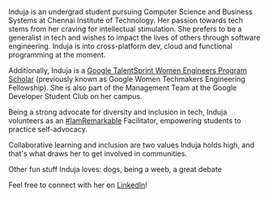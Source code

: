 Induja is an undergrad student pursuing Computer Science and Business Systems at Chennai Institute of Technology. Her passion towards tech stems from her craving for intellectual stimulation. She prefers to be a generalist in tech and wishes to impact the lives of others through software engineering. Induja is into cross-platform dev, cloud and functional programming at the moment.

Additionally, Induja is a [Google TalentSprint Women Engineers Program Scholar](https://we.talentsprint.com/) (previously known as Google Women Techmakers Engineering Fellowship). She is also part of the Management Team at the Google Developer Student Club on her campus.

Being a strong advocate for diversity and inclusion in tech, Induja volunteers as an [#IamRemarkable](https://iamremarkable.withgoogle.com/) Facilitator, empowering students to practice self-advocacy.

Collaborative learning and inclusion are two values Induja holds high, and that's what draws her to get involved in communities.

Other fun stuff Induja loves: dogs, being a weeb, a great debate

Feel free to connect with her on [LinkedIn](https://www.linkedin.com/in/indujashankar/)!
